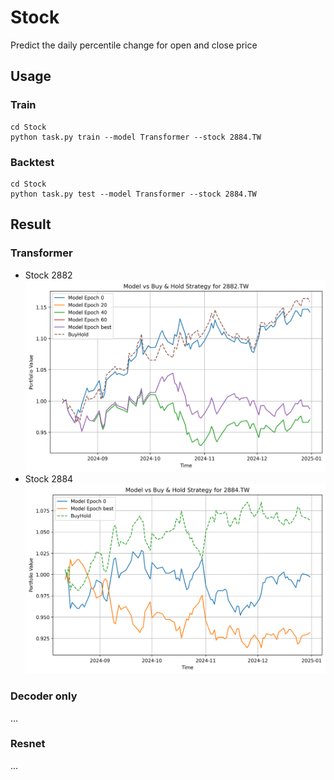 # Stock
Predict the daily percentile change for open and close price

## Usage
### Train
```
cd Stock
python task.py train --model Transformer --stock 2884.TW
```
### Backtest
```
cd Stock
python task.py test --model Transformer --stock 2884.TW  
```

## Result
### Transformer
- Stock 2882
![2882 performance](https://github.com/KJJHHH/Stock/blob/main/transformer_based/Transformer-result/2882.TW.png)
- Stock 2884
![2884 performance](https://github.com/KJJHHH/Stock/blob/main/transformer_based/Transformer-result/2884.TW.png)
### Decoder only
...

### Resnet
...

